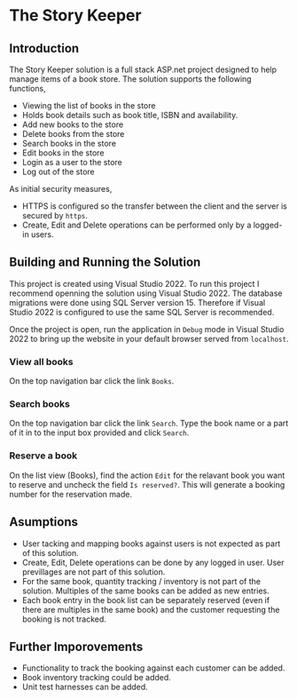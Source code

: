 # The Story Keeper

## Introduction

The Story Keeper solution is a full stack ASP.net project designed to help manage items of a book store. The solution supports the following functions,

* Viewing the list of books in the store
* Holds book details such as book title, ISBN and availability.
* Add new books to the store
* Delete books from the store
* Search books in the store
* Edit books in the store
* Login as a user to the store
* Log out of the store

As initial security measures,

* HTTPS is configured so the transfer between the client and the server is secured by `https`.
* Create, Edit and Delete operations can be performed only by a logged-in users.

## Building and Running the Solution

This project is created using Visual Studio 2022. To run this project I recommend openning the solution using Visual Studio 2022. The database migrations were done using SQL Server version 15. Therefore if Visual Studio 2022 is configured to use the same SQL Server is recommended.

Once the project is open, run the application in `Debug` mode in Visual Studio 2022 to bring up the website in your default browser served from `localhost`.

### View all books

On the top navigation bar click the link `Books`.

### Search books

On the top navigation bar click the link `Search`. Type the book name or a part of it in to the input box provided and click `Search`.

### Reserve a book

On the list view (Books), find the action `Edit` for the relavant book you want to reserve and uncheck the field `Is reserved?`. This will generate a booking number for the reservation made.

## Asumptions

* User tacking and mapping books against users is not expected as part of this solution.
* Create, Edit, Delete operations can be done by any logged in user. User previllages are not part of this solution.
* For the same book, quantity tracking / inventory is not part of the solution. Multiples of the same books can be added as new entries.
* Each book entry in the book list can be separately reserved (even if there are multiples in the same book) and the customer requesting the booking is not tracked.

## Further Imporovements

* Functionality to track the booking against each customer can be added.
* Book inventory tracking could be added.
* Unit test harnesses can be added.
